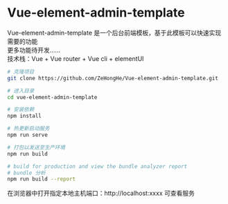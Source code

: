 # Vue-element-admin-template
Vue-element-admin-template 是一个后台前端模板，基于此模板可以快速实现需要的功能<br>
更多功能待开发......<br>
技术栈：Vue + Vue router + Vue cli + elementUI <br>

``` bash
# 克隆项目
git clone https://github.com/ZeHongHe/Vue-element-admin-template.git

# 进入目录
cd vue-element-admin-template

# 安装依赖
npm install

# 热更新启动服务
npm run serve

# 打包以发送至生产环境
npm run build

# build for production and view the bundle analyzer report
# bundle 分析
npm run build --report
```

在浏览器中打开指定本地主机端口：http://localhost:xxxx 可查看服务


